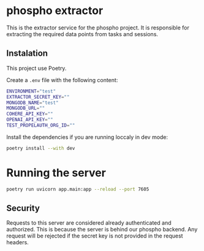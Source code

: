 # phospho extractor

This is the extractor service for the phospho project. It is responsible for extracting the required data points from tasks and sessions.

## Instalation

This project use Poetry.

Create a `.env` file with the following content:

```bash
ENVIRONMENT="test"
EXTRACTOR_SECRET_KEY=""
MONGODB_NAME="test"
MONGODB_URL=""
COHERE_API_KEY=""
OPENAI_API_KEY=""
TEST_PROPELAUTH_ORG_ID=""
```

Install the dependencies if you are running loccaly in dev mode:

```bash
poetry install --with dev
```

# Running the server

```bash
poetry run uvicorn app.main:app --reload --port 7605
```

## Security

Requests to this server are considered already authenticated and authorized. This is because the server is behind our phospho backend. Any request will be rejected if the secret key is not provided in the request headers.
